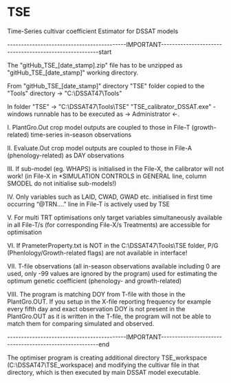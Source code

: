 # TSE
Time-Series cultivar coefficient Estimator for DSSAT models

-------------------------------------------IMPORTANT-------------------------------------------------------start

The "gitHub_TSE_[date_stamp].zip"
file has to be unzipped as "gitHub_TSE_[date_stamp]" working directory. 

From "gitHub_TSE_[date_stamp]" directory "TSE" folder copied to the "Tools" directory -> "C:\DSSAT47\Tools"

In folder "TSE" -> "C:\DSSAT47\Tools\TSE"
"TSE_calibrator_DSSAT.exe" - windows runnable has to be executed as -> Administrator <-.

I.	PlantGro.Out crop model outputs are coupled to those in File-T (growth-related) time-series in-season observations

II.	Evaluate.Out crop model outputs are coupled to those in File-A (phenology-related) as DAY observations

III.	If sub-model (eg. WHAPS) is initialised in the File-X, the calibrator will not work! (in File-X in *SIMULATION CONTROLS in GENERAL line, column SMODEL do not initialise sub-models!)

IV.	Only variables such as LAID, CWAD, GWAD etc. initialised in first time occurring “@TRN….” line in File-T is actively used by TSE

V.	For multi TRT optimisations only target variables simultaneously available in all File-T/s (for corresponding File-X/s Treatments) are accessible for optimisation

VI.	If PrameterProperty.txt is NOT in the C:\DSSAT47\Tools\TSE folder, P/G (Phenlology/Growth-related flags) are not available in interface!

VII.	T-file observations (all in-season observations available including 0 are used, only -99 values are ignored by the program) used for estimating the optimum genetic coefficient (phenology- and growth-related)

VIII.	The program is matching DOY from T-file with those in the PlantGro.OUT. If you setup in the X-file reporting frequency for example every fifth day and exact observation DOY is not present in the PlantGro.OUT as it is written in the T-file, the program will not be able to match them for comparing simulated and observed.

-------------------------------------------IMPORTANT-------------------------------------------------------end

The optimiser program is creating additional directory TSE_workspace (C:\DSSAT47\TSE_workspace) and modifying the cultivar file in that directory, which is then executed by main DSSAT model executable.
 


